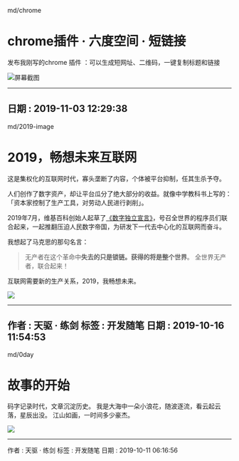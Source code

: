md/chrome
# chrome插件 · 六度空间 · 短链接

发布我刚写的chrome 插件 ：可以生成短网址、二维码，一键复制标题和链接

![屏幕截图](https://i.loli.net/2019/11/03/vlIV8f4WXE7gkYt.jpg)

---

日期 : 2019-11-03 12:29:38
------
md/2019-image
# 2019，畅想未来互联网

这是集权化的互联网时代，寡头垄断了内容，个体被平台抑制，任其生杀予夺。

人们创作了数字资产，却让平台瓜分了绝大部分的收益。就像中学教科书上写的：「资本家控制了生产工具，对劳动人民进行剥削」。

2019年7月，维基百科创始人起草了[《数字独立宣言》](/quote/declaration-of-digital-independence)，号召全世界的程序员们联合起来，一起推翻压迫人民数字帝国，为研发下一代去中心化的互联网而奋斗。

我想起了马克思的那句名言：

> 无产者在这个革命中**失去的只是锁链。获得的将是整个世界**。
> 全世界无产者，联合起来！

互联网需要新的生产关系，2019，我畅想未来。

![](2019-image.webp)

---

作者 : 天驱 · 练剑
标签 : 开发随笔
日期 : 2019-10-16 11:54:53
------
md/0day
# 故事的开始

码字记录时代，文章沉淀历史。
我是大海中一朵小浪花，随波逐流，看云起云落，星辰出没。
江山如画，一时间多少豪杰。

![](0day.webp)

---

作者 : 天驱 · 练剑
标签 : 开发随笔
日期 : 2019-10-11 06:16:56
